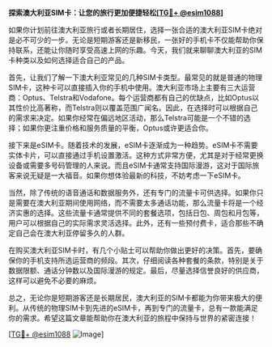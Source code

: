 **探索澳大利亚SIM卡：让您的旅行更加便捷轻松[[TG💪+ @esim1088](https://t.me/s/esim1088)]**

如果你计划前往澳大利亚旅行或者长期居住，选择一张合适的澳大利亚SIM卡绝对是必不可少的一步。无论是短期游客还是新移民，一张好的手机卡不仅能帮助你保持联系，还能让你随时享受高速上网的乐趣。今天，我们就来聊聊澳大利亚的SIM卡种类以及如何选择适合自己的产品。

首先，让我们了解一下澳大利亚常见的几种SIM卡类型。最常见的就是普通的物理SIM卡，这种卡可以直接插入你的手机中使用。澳大利亚市场上主要有三大运营商：Optus、Telstra和Vodafone。每个运营商都有自己的优缺点，比如Optus以其性价比高著称，而Telstra则以覆盖范围广闻名。因此，在选择时可以根据自己的需求来决定。如果你经常在偏远地区活动，那么Telstra可能是一个不错的选择；如果你更注重价格和服务质量的平衡，Optus或许更适合你。

接下来是eSIM卡。随着技术的发展，eSIM卡逐渐成为一种趋势。eSIM卡不需要实体卡片，可以直接通过手机设置激活。这种方式非常方便，尤其是对于经常更换设备或需要多号码管理的人来说。而且eSIM卡通常支持国际漫游，这对于国际旅客来说无疑是一大福音。如果你想体验最新的科技，不妨考虑一下eSIM卡。

当然，除了传统的语音通话和数据服务外，还有专门的流量卡可供选择。如果你只是需要在澳大利亚期间使用网络，而不需要太多通话功能，那么流量卡将是一个经济实惠的选择。这些流量卡通常提供不同的套餐选项，包括日包、周包和月包等，用户可以根据自己的实际需求灵活选择。此外，还有一些预付费卡，适合那些不确定自己会在澳大利亚停留多久的人群。

在购买澳大利亚SIM卡时，有几个小贴士可以帮助你做出更好的决策。首先，要确保你的手机支持所选运营商的频段。其次，仔细阅读各种套餐的条款，特别是关于数据限额、通话分钟数以及国际漫游的规定。最后，尽量选择信誉良好的供应商，这样可以避免不必要的麻烦。

总之，无论你是短期游客还是长期居民，澳大利亚的SIM卡都能为你带来极大的便利。从传统的物理SIM卡到先进的eSIM卡，再到专门的流量卡，总有一款能满足你的需求。希望这篇文章能帮助你在澳大利亚的旅程中保持与世界的紧密连接！

[[TG💪+ @esim1088](https://t.me/s/esim1088) ![Image](https://i.postimg.cc/4NQfJmqS/Snipaste-2025-05-13-00-14-12.png)]